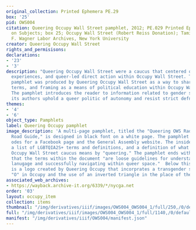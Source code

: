 ```yaml
---
original_collection: Printed Ephemera PE.29
box: '25'
pid: OWS004
citation: Queering Occupy Wall Street pamphlet, 2012; PE.029 Printed Ephemera Collection
  on Subjects; box 25; Occupy Wall Street (Robert Reiss Donation); Tamiment Library/Robert
  F. Wagner Labor Archives, New York University
creator: Queering Occupy Wall Street
rights_and_permisisons:
declarations:
- '23'
- '3'
description: "Queering Occupy Wall Street were a caucus that centered queer lives,
  experiences, and queer-led direct action within Occupy Wall Street. This multi-page
  pamphlet was produced by Queering Occupy Wall Street as a way to share language,
  terms, and framing as a means of political education within Occupy Wall Street.
  The pamphlet introduces the reader to information related to gender sexuality; however,
  its authors uphold a queer politic of autonomy and resist strict defnition. \n\n"
themes:
- '4'
- '6'
object_type: Pamphlets
label: Queering Occupy pamphlet
image_description: 'A multi-page pamphlet, titled the "Queering OWS Radical Language
  Road Guide," is designed in black font on a white page. The pamphlet includes QR
  odes for a Facebook page and the General Assembly website. The inside pages include
  a list of LGBTQIA2S+ terms and definitions, and a definition of what the Queering
  Occupy Wall Street caucus means by "queering." The pamphlet ends with a disclaimer
  that the terms within the document "are loose guidelines for understanding important
  lanugage and successfully navigating within queer space."  Below this statement
  is a logo created by Queering Occupy that incorprates a transgender symbol as the
  "O" in Occupy and the use of an inverted triangle in the place of the "U" in "Occupy." '
associated_web_archives:
- https://wayback.archive-it.org/6339/*/nycga.net
order: '03'
layout: occupy_item
collection: items
thumbnail: "/img/derivatives/iiif/images/OWS004_OWS004_1/full/250,/0/default.jpg"
full: "/img/derivatives/iiif/images/OWS004_OWS004_1/full/1140,/0/default.jpg"
manifest: "/img/derivatives/iiif/OWS004/manifest.json"
---
```

